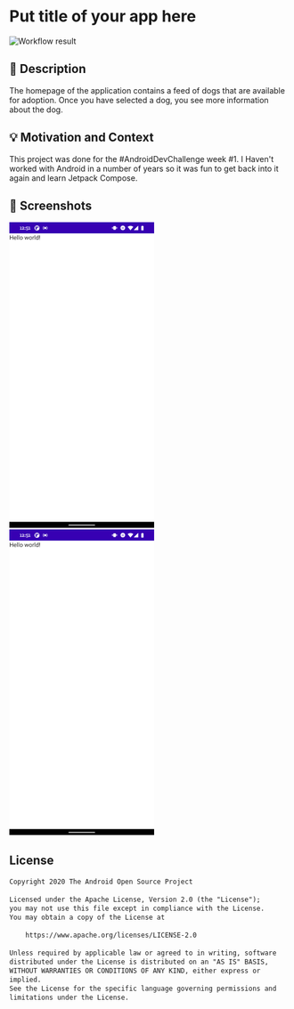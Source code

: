 # Put title of your app here

<!--- Replace <OWNER> with your Github Username and <REPOSITORY> with the name of your repository. -->
<!--- You can find both of these in the url bar when you open your repository in github. -->
![Workflow result](https://github.com/parker-norwood/android-dev-challenge-compose/workflows/Check/badge.svg)


## :scroll: Description
<!--- Describe your app in one or two sentences -->
The homepage of the application contains a feed of dogs that are available for adoption.
Once you have selected a dog, you see more information about the dog.

## :bulb: Motivation and Context
<!--- Optionally point readers to interesting parts of your submission. -->
<!--- What are you especially proud of? -->
This project was done for the #AndroidDevChallenge week #1. I Haven't worked with Android in a
number of years so it was fun to get back into it again and learn Jetpack Compose.

## :camera_flash: Screenshots
<!-- You can add more screenshots here if you like -->
<img src="/results/screenshot_1.png" width="260">&emsp;<img src="/results/screenshot_2.png" width="260">

## License
```
Copyright 2020 The Android Open Source Project

Licensed under the Apache License, Version 2.0 (the "License");
you may not use this file except in compliance with the License.
You may obtain a copy of the License at

    https://www.apache.org/licenses/LICENSE-2.0

Unless required by applicable law or agreed to in writing, software
distributed under the License is distributed on an "AS IS" BASIS,
WITHOUT WARRANTIES OR CONDITIONS OF ANY KIND, either express or implied.
See the License for the specific language governing permissions and
limitations under the License.
```